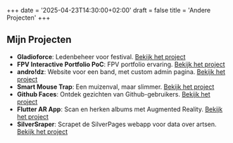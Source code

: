 +++
date = '2025-04-23T14:30:00+02:00'
draft = false
title = 'Andere Projecten'
+++

<link rel="stylesheet" href="/css/custom.css">

<h2> Mijn Projecten </h2>

- **Gladioforce**: Ledenbeheer voor festival. <a href="https://github.com/GladioForce-Org/GladioForce" target="_blank">Bekijk het project</a>
- **FPV Interactive Portfolio PoC**: FPV portfolio ervaring. <a href="https://jo-qu.pages.dev/" target="_blank">Bekijk het project</a>
- **andro!dz**: Website voor een band, met custom admin pagina. <a href="https://androidz.be/" target="_blank">Bekijk het project</a>
- **Smart Mouse Trap**: Een muizenval, maar slimmer. <a href="https://www.youtube.com/watch?v=7RVyvhLRBDM" target="_blank">Bekijk het project</a>
- **Github Faces**: Ontdek gezichten van Github-gebruikers. <a href="https://r0831281.github.io/GithubsFaces/" target="_blank">Bekijk het project</a>
- **Flutter AR App**: Scan en herken albums met Augmented Reality. <a href="https://github.com/r0831281/APFront" target="_blank">Bekijk het project</a>
- **SilverSraper**: Scrapet de SilverPages webapp voor data over artsen. <a href="https://github.com/r0831281/silverScraper" target="_blank">Bekijk het project</a>